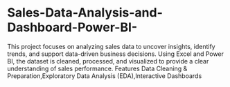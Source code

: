# Sales-Data-Analysis-and-Dashboard-Power-BI-
This project focuses on analyzing sales data to uncover insights, identify trends, and support data-driven business decisions. Using Excel and Power BI, the dataset is cleaned, processed, and visualized to provide a clear understanding of sales performance.  Features Data Cleaning &amp; Preparation,Exploratory Data Analysis (EDA),Interactive Dashboards
